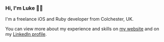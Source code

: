 ### Hi, I'm Luke 👋🏻

I'm a freelance iOS and Ruby developer from Colchester, UK.

You can view more about my experience and skills on [my website](http://lukeredpath.co.uk) and on my [LinkedIn profile](https://www.linkedin.com/in/lukeredpath/).
